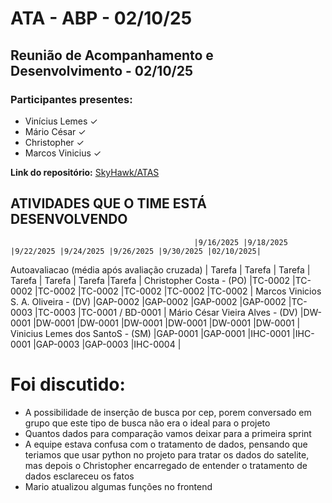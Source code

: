 # ATA - ABP - 02/10/25

## Reunião de Acompanhamento e Desenvolvimento - 02/10/25

### Participantes presentes:
- Vinícius Lemes ✓
- Mário César ✓
- Christopher ✓
- Marcos Vinicius ✓

**Link do repositório:** [SkyHawk/ATAS](https://github.com/hallwaytechgrupo/SkyHawk)

## ATIVIDADES QUE O TIME ESTÁ DESENVOLVENDO

                                             |9/16/2025 |9/18/2025 |9/22/2025 |9/24/2025 |9/26/2025 |9/30/2025 |02/10/2025|
Autoavaliacao (média após avaliação cruzada) |  Tarefa  |  Tarefa  |  Tarefa  |  Tarefa  |  Tarefa  |  Tarefa  |Tarefa    |
Christopher Costa  - (PO)                    |TC-0002   |TC-0002   |TC-0002   |TC-0002   |TC-0002   |TC-0002   |TC-0002   |
Marcos Vinicios S. A. Oliveira - (DV)        |GAP-0002  |GAP-0002  |GAP-0002  |GAP-0002  |TC-0003   |TC-0003   |TC-0001 / BD-0001   |
Mário César Vieira Alves - (DV)              |DW-0001   |DW-0001   |DW-0001   |DW-0001   |DW-0001   |DW-0001   |DW-0001   |
Vinicius Lemes dos SantoS - (SM)             |GAP-0001  |GAP-0001  |IHC-0001  |IHC-0001  |GAP-0003  |GAP-0003  |IHC-0004  |

# Foi discutido:
- A possibilidade de inserção de busca por cep, porem conversado em grupo que este tipo de busca não era o ideal para o projeto 
- Quantos dados para comparação vamos deixar para a primeira sprint
- A equipe estava confusa com o tratamento de dados, pensando que teriamos que usar python no projeto para tratar os dados do satelite, mas depois o Christopher encarregado de entender o tratamento de dados esclareceu os fatos
- Mario atualizou algumas funções no frontend
